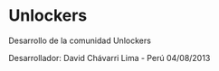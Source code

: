 Unlockers
=========

Desarrollo de la comunidad Unlockers

Desarrollador: David Chávarri
Lima - Perú 04/08/2013


